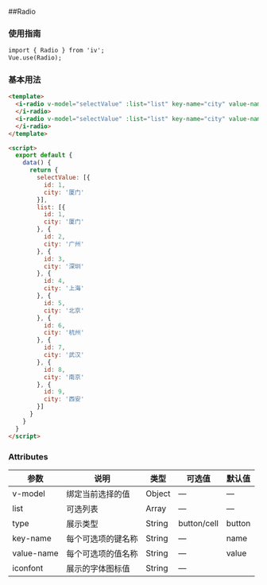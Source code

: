 ##Radio

### 使用指南
```html
import { Radio } from 'iv';
Vue.use(Radio);

```
### 基本用法

```html
<template>
  <i-radio v-model="selectValue" :list="list" key-name="city" value-name="id" type="button" iconfont="&#xe756;">
  </i-radio>
  <i-radio v-model="selectValue" :list="list" key-name="city" value-name="id" type="cell" iconfont="&#xe756;">
  </i-radio>
</template>

<script>
  export default {
    data() {
      return {
        selectValue: [{
          id: 1,
          city: '厦门'
        }],
        list: [{
          id: 1,
          city: '厦门'
        }, {
          id: 2,
          city: '广州'
        }, {
          id: 3,
          city: '深圳'
        }, {
          id: 4,
          city: '上海'
        }, {
          id: 5,
          city: '北京'
        }, {
          id: 6,
          city: '杭州'
        }, {
          id: 7,
          city: '武汉'
        }, {
          id: 8,
          city: '南京'
        }, {
          id: 9,
          city: '西安'
        }]
      }
    }
  }
</script>
```

### Attributes

| 参数      | 说明          | 类型      | 可选值       | 默认值   |
|---------- |--------     |---------- |-------------|-------- |
| v-model   | 绑定当前选择的值 | Object   | —          | —       |
| list      | 可选列表      | Array    | —         |       — |
| type      | 展示类型      | String   | button/cell |    button  |
| key-name  | 每个可选项的键名称 | String    | —       |   name |
| value-name | 每个可选项的值名称    | String   | —    |  value |
| iconfont | 展示的字体图标值    | String   | —    |   |

